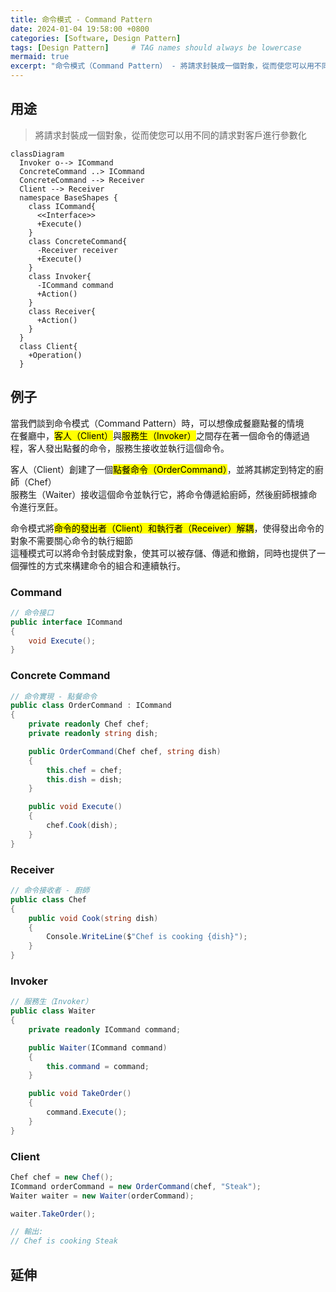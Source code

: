 ```yaml
---
title: 命令模式 - Command Pattern
date: 2024-01-04 19:58:00 +0800
categories: [Software, Design Pattern]
tags: [Design Pattern]     # TAG names should always be lowercase
mermaid: true
excerpt: "命令模式（Command Pattern） - 將請求封裝成一個對象，從而使您可以用不同的請求對客戶進行參數化"
---
```


## 用途

> 將請求封裝成一個對象，從而使您可以用不同的請求對客戶進行參數化

```mermaid
classDiagram
  Invoker o--> ICommand
  ConcreteCommand ..> ICommand
  ConcreteCommand --> Receiver
  Client --> Receiver
  namespace BaseShapes {
    class ICommand{
      <<Interface>>
      +Execute()
    }
    class ConcreteCommand{
      -Receiver receiver
      +Execute()
    }
    class Invoker{
      -ICommand command
      +Action()
    }
    class Receiver{
      +Action()
    }
  }
  class Client{
    +Operation()
  }
```

## 例子

當我們談到命令模式（Command Pattern）時，可以想像成餐廳點餐的情境<br>
在餐廳中，<mark>客人（Client）</mark>與<mark>服務生（Invoker）</mark>之間存在著一個命令的傳遞過程，客人發出點餐的命令，服務生接收並執行這個命令。

客人（Client）創建了一個<mark>點餐命令（OrderCommand）</mark>，並將其綁定到特定的廚師（Chef）<br>
服務生（Waiter）接收這個命令並執行它，將命令傳遞給廚師，然後廚師根據命令進行烹飪。

命令模式將<mark>命令的發出者（Client）和執行者（Receiver）解耦</mark>，使得發出命令的對象不需要關心命令的執行細節<br>
這種模式可以將命令封裝成對象，使其可以被存儲、傳遞和撤銷，同時也提供了一個彈性的方式來構建命令的組合和連續執行。

### Command

```cs
// 命令接口
public interface ICommand
{
    void Execute();
}
```

### Concrete Command

```cs
// 命令實現 - 點餐命令
public class OrderCommand : ICommand
{
    private readonly Chef chef;
    private readonly string dish;

    public OrderCommand(Chef chef, string dish)
    {
        this.chef = chef;
        this.dish = dish;
    }

    public void Execute()
    {
        chef.Cook(dish);
    }
}
```

### Receiver

```cs
// 命令接收者 - 廚師
public class Chef
{
    public void Cook(string dish)
    {
        Console.WriteLine($"Chef is cooking {dish}");
    }
}
```

### Invoker

```cs
// 服務生（Invoker）
public class Waiter
{
    private readonly ICommand command;

    public Waiter(ICommand command)
    {
        this.command = command;
    }

    public void TakeOrder()
    {
        command.Execute();
    }
}
```

### Client

```cs
Chef chef = new Chef();
ICommand orderCommand = new OrderCommand(chef, "Steak");
Waiter waiter = new Waiter(orderCommand);

waiter.TakeOrder();

// 輸出:
// Chef is cooking Steak
```

## 延伸
